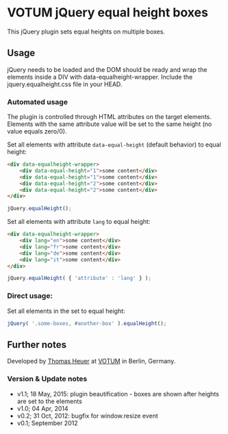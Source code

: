 # VOTUM jQuery equal height boxes

This jQuery plugin sets equal heights on multiple boxes.

## Usage

jQuery needs to be loaded and the DOM should be ready and wrap the elements inside a DIV with data-equalheight-wrapper. Include
the jquery.equalheight.css file in your HEAD.

### Automated usage

The plugin is controlled through HTML attributes on the target elements. Elements with the same attribute value will be set to the same height (no value equals zero/0).

Set all elements with attribute `data-equal-height` (default behavior) to equal height:

```html
<div data-equalheight-wrapper>
    <div data-equal-height="1">some content</div>
    <div data-equal-height="1">some content</div>
    <div data-equal-height="2">some content</div>
    <div data-equal-height="2">some content</div>
</div>
```

```javascript
jQuery.equalHeight();
```

Set all elements with attribute `lang` to equal height:

```html
<div data-equalheight-wrapper>
    <div lang="en">some content</div>
    <div lang="fr">some content</div>
    <div lang="de">some content</div>
    <div lang="it">some content</div>
</div>
```

```javascript
jQuery.equalHeight( { 'attribute' : 'lang' } );
```

### Direct usage:

Set all elements in the set to equal height:

```javascript
jQuery( '.some-boxes, #another-box' ).equalHeight();
```

## Further notes

Developed by [Thomas Heuer](mailto:thomas.heuer@votum.de) at [VOTUM](http://www.votum.de/) in Berlin, Germany.

### Version & Update notes

- v1.1; 18 May, 2015: plugin beautification - boxes are shown after heights are set to the elements
- v1.0; 04 Apr, 2014
- v0.2; 31 Oct, 2012: bugfix for window.resize event
- v0.1; September 2012
